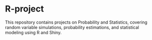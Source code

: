 # R-project
This repository contains projects on Probability and Statistics, covering random variable simulations, probability estimations, and statistical modeling using R and Shiny. 
